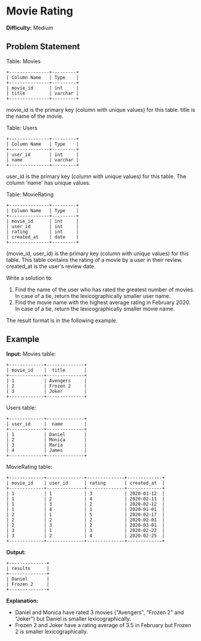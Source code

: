 # Movie Rating

**Difficulty:** Medium

## Problem Statement

Table: Movies

```
+---------------+---------+
| Column Name   | Type    |
+---------------+---------+
| movie_id      | int     |
| title         | varchar |
+---------------+---------+
```

movie_id is the primary key (column with unique values) for this table.
title is the name of the movie.

Table: Users

```
+---------------+---------+
| Column Name   | Type    |
+---------------+---------+
| user_id       | int     |
| name          | varchar |
+---------------+---------+
```

user_id is the primary key (column with unique values) for this table.
The column 'name' has unique values.

Table: MovieRating

```
+---------------+---------+
| Column Name   | Type    |
+---------------+---------+
| movie_id      | int     |
| user_id       | int     |
| rating        | int     |
| created_at    | date    |
+---------------+---------+
```

(movie_id, user_id) is the primary key (column with unique values) for this table.
This table contains the rating of a movie by a user in their review.
created_at is the user's review date.

Write a solution to:

1. Find the name of the user who has rated the greatest number of movies. In case of a tie, return the lexicographically smaller user name.
2. Find the movie name with the highest average rating in February 2020. In case of a tie, return the lexicographically smaller movie name.

The result format is in the following example.

## Example

**Input:**
Movies table:
```
+-------------+--------------+
| movie_id    |  title       |
+-------------+--------------+
| 1           | Avengers     |
| 2           | Frozen 2     |
| 3           | Joker        |
+-------------+--------------+
```

Users table:
```
+-------------+--------------+
| user_id     |  name        |
+-------------+--------------+
| 1           | Daniel       |
| 2           | Monica       |
| 3           | Maria        |
| 4           | James        |
+-------------+--------------+
```

MovieRating table:
```
+-------------+--------------+--------------+-------------+
| movie_id    | user_id      | rating       | created_at  |
+-------------+--------------+--------------+-------------+
| 1           | 1            | 3            | 2020-01-12  |
| 1           | 2            | 4            | 2020-02-11  |
| 1           | 3            | 2            | 2020-02-12  |
| 1           | 4            | 1            | 2020-01-01  |
| 2           | 1            | 5            | 2020-02-17  | 
| 2           | 2            | 2            | 2020-02-01  | 
| 2           | 3            | 2            | 2020-03-01  |
| 3           | 1            | 3            | 2020-02-22  | 
| 3           | 2            | 4            | 2020-02-25  | 
+-------------+--------------+--------------+-------------+
```

**Output:**
```
+--------------+
| results      |
+--------------+
| Daniel       |
| Frozen 2     |
+--------------+
```

**Explanation:**
- Daniel and Monica have rated 3 movies ("Avengers", "Frozen 2" and "Joker") but Daniel is smaller lexicographically.
- Frozen 2 and Joker have a rating average of 3.5 in February but Frozen 2 is smaller lexicographically.
